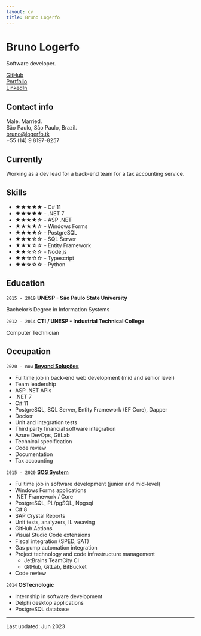 ```yaml
---
layout: cv
title: Bruno Logerfo
---
```

# Bruno Logerfo
Software developer.

<div id="webaddress">
<a href="https://github.com/Logerfo">GitHub</a><br>
<a href="https://logerfo.tk">Portfolio</a><br>
<a href="https://www.linkedin.com/in/logerfo/">LinkedIn</a>
</div>

## Contact info
Male. Married.  
São Paulo, São Paulo, Brazil.  
<a href="mailto:bruno@logerfo.tk">bruno@logerfo.tk</a>  
+55 (14) 9 8197-8257

## Currently

Working as a dev lead for a back-end
team for a tax accounting service.

## Skills
<!-- ★☆ -->

- ★★★★★ - C# 11
- ★★★★★ - .NET 7
- ★★★★☆ - ASP .NET
- ★★★★☆ - Windows Forms
- ★★★★☆ - PostgreSQL
- ★★★☆☆ - SQL Server
- ★★★☆☆ - Entity Framework
- ★★☆☆☆ - Node.js
- ★★☆☆☆ - Typescript
- ★★☆☆☆ - Python

## Education

`2015 - 2019`
__UNESP - São Paulo State University__

Bachelor’s Degree in Information Systems

`2012 - 2014`
__CTI / UNESP - Industrial Technical College__

Computer Technician

## Occupation

`2020 - now`
[__Beyond Soluções__](http://imaginebeyond.com.br/)

- Fulltime job in back-end web development (mid and senior level)
- Team leadership
- ASP .NET APIs
- .NET 7
- C# 11
- PostgreSQL, SQL Server, Entity Framework (EF Core), Dapper
- Docker
- Unit and integration tests
- Third party financial software integration
- Azure DevOps, GitLab
- Technical specification
- Code review
- Documentation
- Tax accounting

`2015 - 2020`
[__SOS System__](http://sospostos.com.br/)

- Fulltime job in software development (junior and mid-level)
- Windows Forms applications
- .NET Framework / Core
- PostgreSQL, PL/pgSQL, Npgsql
- C# 8
- SAP Crystal Reports
- Unit tests, analyzers, IL weaving
- GitHub Actions
- Visual Studio Code extensions
- Fiscal integration (SPED, SAT)
- Gas pump automation integration
- Project technology and code infrastructure management
  - JetBrains TeamCity CI
  - GitHub, GitLab, BitBucket
- Code review

`2014`
__OSTecnologic__

- Internship in software development
- Delphi desktop applications
- PostgreSQL database

---
Last updated: Jun 2023

